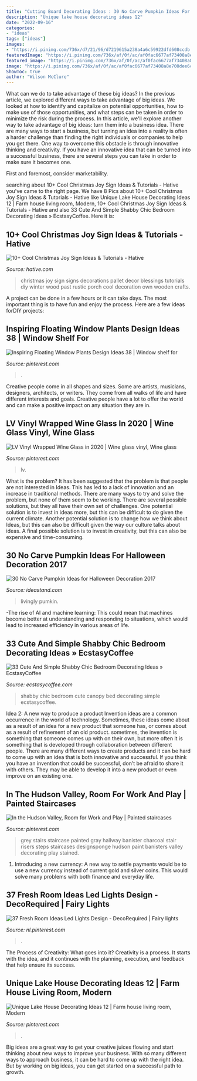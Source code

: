 ```yaml
---
title: "Cutting Board Decorating Ideas : 30 No Carve Pumpkin Ideas For Halloween Decoration 2017"
description: "Unique lake house decorating ideas 12"
date: "2022-09-16"
categories:
- "ideas"
tags: ["ideas"]
images:
- "https://i.pinimg.com/736x/d7/21/96/d7219615a238a4a6c59922dfd608ccdb.jpg"
featuredImage: "https://i.pinimg.com/736x/af/0f/ac/af0fac6677af73408a8e700dee6c8381--brownstone-interiors-banisters.jpg"
featured_image: "https://i.pinimg.com/736x/af/0f/ac/af0fac6677af73408a8e700dee6c8381--brownstone-interiors-banisters.jpg"
image: "https://i.pinimg.com/736x/af/0f/ac/af0fac6677af73408a8e700dee6c8381--brownstone-interiors-banisters.jpg"
ShowToc: true
author: "Wilson McClure"
---
```



What can we do to take advantage of these big ideas?
In the previous article, we explored different ways to take advantage of big ideas. We looked at how to identify and capitalize on potential opportunities, how to make use of those opportunities, and what steps can be taken in order to minimize the risk during the process. In this article, we'll explore another way to take advantage of big ideas: turn them into a business idea.
There are many ways to start a business, but turning an idea into a reality is often a harder challenge than finding the right individuals or companies to help you get there. One way to overcome this obstacle is through innovative thinking and creativity. If you have an innovative idea that can be turned into a successful business, there are several steps you can take in order to make sure it becomes one. 

First and foremost, consider marketability.

	

		
searching about 10+ Cool Christmas Joy Sign Ideas &amp; Tutorials - Hative you've came to the right page. We have 8 Pics about 10+ Cool Christmas Joy Sign Ideas &amp; Tutorials - Hative like Unique Lake House Decorating Ideas 12 | Farm house living room, Modern, 10+ Cool Christmas Joy Sign Ideas &amp; Tutorials - Hative and also 33 Cute And Simple Shabby Chic Bedroom Decorating Ideas » EcstasyCoffee. Here it is:
		
    
## 10+ Cool Christmas Joy Sign Ideas &amp; Tutorials - Hative

<img loading=lazy src="https://hative.com/wp-content/uploads/2014/09/christmas-joy-sign/10-christmas-joy-sign-ideas-and-tutorials.jpg" onerror="this.onerror=null;this.src='https://tse4.mm.bing.net/th?id=OIP.l2F_ERFExURqzRMtj-SSXQHaJ4&amp;pid=15.1';" alt="10+ Cool Christmas Joy Sign Ideas &amp; Tutorials - Hative">

_Source: hative.com_

>christmas joy sign signs decorations pallet decor blessings tutorials diy winter wood past rustic porch cool decoration own wooden crafts. 

	

A project can be done in a few hours or it can take days. The most important thing is to have fun and enjoy the process. Here are a few ideas forDIY projects: 

    
## Inspiring Floating Window Plants Design Ideas 38 | Window Shelf For

<img loading=lazy src="https://i.pinimg.com/736x/d7/21/96/d7219615a238a4a6c59922dfd608ccdb.jpg" onerror="this.onerror=null;this.src='https://tse2.mm.bing.net/th?id=OIP.10mST7bba1GRkLZ2ZEQfzQHaLH&amp;pid=15.1';" alt="Inspiring Floating Window Plants Design Ideas 38 | Window shelf for">

_Source: pinterest.com_

>. 

	

Creative people come in all shapes and sizes. Some are artists, musicians, designers, architects, or writers. They come from all walks of life and have different interests and goals. Creative people have a lot to offer the world and can make a positive impact on any situation they are in.

    
## LV Vinyl Wrapped Wine Glass In 2020 | Wine Glass Vinyl, Wine Glass

<img loading=lazy src="https://i.pinimg.com/736x/a6/2b/78/a62b781ada081c25b1310c08e9e75052.jpg" onerror="this.onerror=null;this.src='https://tse3.mm.bing.net/th?id=OIP.9KeaqVHe6HE_g8MFSgJBlgHaJ3&amp;pid=15.1';" alt="LV Vinyl Wrapped Wine Glass in 2020 | Wine glass vinyl, Wine glass">

_Source: pinterest.com_

>lv. 

	

What is the problem?
It has been suggested that the problem is that people are not interested in Ideas. This has led to a lack of innovation and an increase in traditional methods. There are many ways to try and solve the problem, but none of them seem to be working. There are several possible solutions, but they all have their own set of challenges. One potential solution is to invest in ideas more, but this can be difficult to do given the current climate. Another potential solution is to change how we think about Ideas, but this can also be difficult given the way our culture talks about ideas. A final possible solution is to invest in creativity, but this can also be expensive and time-consuming.

    
## 30 No Carve Pumpkin Ideas For Halloween Decoration 2017

<img loading=lazy src="https://ideastand.com/wp-content/uploads/2014/10/no-carve-pumpkin-ideas/4-caramel-apple.jpg" onerror="this.onerror=null;this.src='https://tse1.mm.bing.net/th?id=OIP.ZVifJVHUjIqDMw6u-qCJdAHaJ4&amp;pid=15.1';" alt="30 No Carve Pumpkin Ideas for Halloween Decoration 2017">

_Source: ideastand.com_

>livingly pumkin. 

	

-The rise of AI and machine learning: This could mean that machines become better at understanding and responding to situations, which would lead to increased efficiency in various areas of life.

    
## 33 Cute And Simple Shabby Chic Bedroom Decorating Ideas » EcstasyCoffee

<img loading=lazy src="https://i2.wp.com/www.ecstasycoffee.com/wp-content/uploads/2016/08/Shabby-Chic-Kids-Bedroom-With-A-Canopy-Bed.jpg?resize=600%2C800" onerror="this.onerror=null;this.src='https://tse1.mm.bing.net/th?id=OIP.oVXacVJx3FoYQ5XCMhbWGAHaJ4&amp;pid=15.1';" alt="33 Cute And Simple Shabby Chic Bedroom Decorating Ideas » EcstasyCoffee">

_Source: ecstasycoffee.com_

>shabby chic bedroom cute canopy bed decorating simple ecstasycoffee. 

	

Idea 2: A new way to produce a product
Invention ideas are a common occurrence in the world of technology. Sometimes, these ideas come about as a result of an idea for a new product that someone has, or comes about as a result of refinement of an old product. sometimes, the invention is something that someone comes up with on their own, but more often it is something that is developed through collaboration between different people. There are many different ways to create products and it can be hard to come up with an idea that is both innovative and successful. If you think you have an invention that could be successful, don’t be afraid to share it with others. They may be able to develop it into a new product or even improve on an existing one.

    
## In The Hudson Valley, Room For Work And Play | Painted Staircases

<img loading=lazy src="https://i.pinimg.com/736x/af/0f/ac/af0fac6677af73408a8e700dee6c8381--brownstone-interiors-banisters.jpg" onerror="this.onerror=null;this.src='https://tse3.mm.bing.net/th?id=OIP.w90y_u231_yCOIqw5WvC_wHaLG&amp;pid=15.1';" alt="In the Hudson Valley, Room for Work and Play | Painted staircases">

_Source: pinterest.com_

>grey stairs staircase painted gray hallway banister charcoal stair risers steps staircases designsponge hudson paint banisters valley decorating play stained. 

	

1. Introducing a new currency: A new way to settle payments would be to use a new currency instead of current gold and silver coins. This would solve many problems with both finance and everyday life.

    
## 37 Fresh Room Ideas Led Lights Design - DecoRequired | Fairy Lights

<img loading=lazy src="https://i.pinimg.com/736x/60/6d/26/606d26ac49d965ef3519cdb3759df307.jpg" onerror="this.onerror=null;this.src='https://tse2.mm.bing.net/th?id=OIP.Y_v1SckRe19xgiMpSVsNPgHaKd&amp;pid=15.1';" alt="37 Fresh Room Ideas Led Lights Design - DecoRequired | Fairy lights">

_Source: nl.pinterest.com_

>. 

	

The Process of Creativity: What goes into it?
Creativity is a process. It starts with the idea, and it continues with the planning, execution, and feedback that help ensure its success.

    
## Unique Lake House Decorating Ideas 12 | Farm House Living Room, Modern

<img loading=lazy src="https://i.pinimg.com/736x/94/e7/ee/94e7ee6caa586b6dde58a931f0e0fe31.jpg" onerror="this.onerror=null;this.src='https://tse2.mm.bing.net/th?id=OIP.O3i3wmRac4RcvQDoU6yAbwHaLH&amp;pid=15.1';" alt="Unique Lake House Decorating Ideas 12 | Farm house living room, Modern">

_Source: pinterest.com_

>. 

	

Big ideas are a great way to get your creative juices flowing and start thinking about new ways to improve your business. With so many different ways to approach business, it can be hard to come up with the right idea. But by working on big ideas, you can get started on a successful path to growth.

